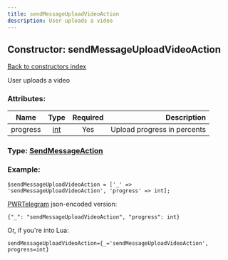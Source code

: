 ```yaml
---
title: sendMessageUploadVideoAction
description: User uploads a video
---
```

## Constructor: sendMessageUploadVideoAction  
[Back to constructors index](index.md)



User uploads a video

### Attributes:

| Name     |    Type       | Required | Description |
|----------|:-------------:|:--------:|------------:|
|progress|[int](../types/int.md) | Yes|Upload progress in percents|



### Type: [SendMessageAction](../types/SendMessageAction.md)


### Example:

```
$sendMessageUploadVideoAction = ['_' => 'sendMessageUploadVideoAction', 'progress' => int];
```  

[PWRTelegram](https://pwrtelegram.xyz) json-encoded version:

```
{"_": "sendMessageUploadVideoAction", "progress": int}
```


Or, if you're into Lua:  


```
sendMessageUploadVideoAction={_='sendMessageUploadVideoAction', progress=int}

```


